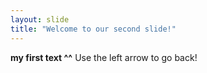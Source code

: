 ```yaml
---
layout: slide
title: "Welcome to our second slide!"
---
```

**my first text ^^**
Use the left arrow to go back!
